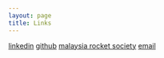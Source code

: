 ```yaml
---
layout: page
title: Links
---
```



[linkedin](https://linkedin.com/in/haikalfouzi)
[github](https://github.com/haikalfouzi)
[malaysia rocket society](mrockets.com.my)
[email](mailto:haikalfouzi13@gmail.com)